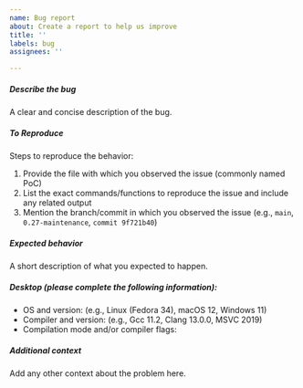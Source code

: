 ```yaml
---
name: Bug report
about: Create a report to help us improve
title: ''
labels: bug
assignees: ''

---
```


##### **Describe the bug**
A clear and concise description of the bug.

##### **To Reproduce**
Steps to reproduce the behavior:
1. Provide the file with which you observed the issue (commonly named PoC)
2. List the exact commands/functions to reproduce the issue and include any related output
3. Mention the branch/commit in which you observed the issue (e.g., `main`, `0.27-maintenance`, `commit 9f721b40`)

##### **Expected behavior**
A short description of what you expected to happen.

##### **Desktop (please complete the following information):**
- OS and version: (e.g., Linux (Fedora 34), macOS 12, Windows 11)
- Compiler and version: (e.g., Gcc 11.2, Clang 13.0.0, MSVC 2019)
- Compilation mode and/or compiler flags:

##### **Additional context**
Add any other context about the problem here.
